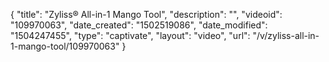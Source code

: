 {
    "title": "Zyliss&reg; All-in-1 Mango Tool",
    "description": "",
    "videoid": "109970063",
    "date_created": "1502519086",
    "date_modified": "1504247455",
    "type": "captivate",
    "layout": "video",
    "url": "\/v\/zyliss-all-in-1-mango-tool\/109970063"
}